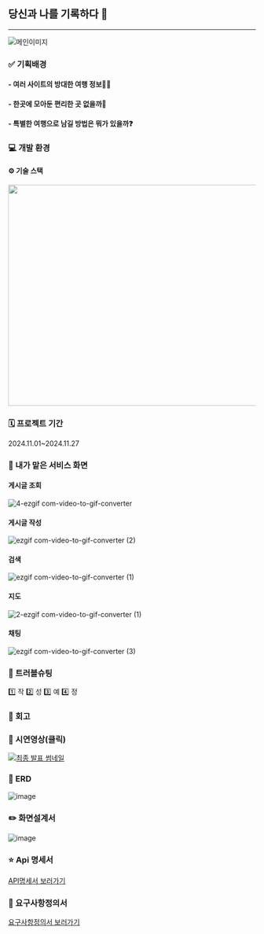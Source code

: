 ## 당신과 나를 기록하다 📝
---

<img src="https://github.com/user-attachments/assets/e7696ddc-878e-427f-9319-e7fec2a3a92a" alt="메인이미지" />

### ✅ 기획배경

#### - 여러 사이트의 방대한 여행 정보😵‍💫 
#### - 한곳에 모아둔 편리한 곳 없을까🤔
#### - 특별한 여행으로 남길 방법은 뭐가 있을까❓

### 💻 개발 환경
#### ⚙️ 기술 스택

<img src="https://github.com/user-attachments/assets/8a433626-53cb-4cdc-96aa-419f35ecfd94" width="5000" height="450"/>

### 🗓️ 프로젝트 기간
2024.11.01~2024.11.27

### 🎀 내가 맡은 서비스 화면
#### 게시글 조회
![4-ezgif com-video-to-gif-converter](https://github.com/user-attachments/assets/8f1695e9-4816-4053-b7c0-917e29dba48d)

#### 게시글 작성
![ezgif com-video-to-gif-converter (2)](https://github.com/user-attachments/assets/f14604ec-fe8b-4c4f-aa50-1f1f0d68fe02)

#### 검색
![ezgif com-video-to-gif-converter (1)](https://github.com/user-attachments/assets/4d816ff8-e07b-412c-b528-4933ac051c59)

#### 지도
![2-ezgif com-video-to-gif-converter (1)](https://github.com/user-attachments/assets/a267121f-d73c-4722-8846-0f6e4fd11909)

#### 채팅
![ezgif com-video-to-gif-converter (3)](https://github.com/user-attachments/assets/7fa43b03-462b-4d97-8fbe-f2154716c7df)

### 💊 트러블슈팅
1️⃣ 작
2️⃣ 성
3️⃣ 예
4️⃣ 정

### 🤔 회고 

### 📁 시연영상(클릭)
[![최종 발표 썸네일](https://github.com/user-attachments/assets/f2263d86-8a41-45a4-9d22-69f98736c21c)](https://www.youtube.com/watch?v=3P-wPzojxWc)
### 📝 ERD
![image](https://github.com/user-attachments/assets/a41eacdc-0420-4e80-babd-edbec10b3654)
### ✏️ 화면설계서
![image](https://github.com/user-attachments/assets/8ebbf68e-18f7-447c-888d-f26509172bb0)
### ⭐️ Api 명세서
[API명세서 보러가기](https://low-lunch-8e8.notion.site/API-fe17fe8a672c4a1282f779de8dcdbbf6?pvs=74)
### 📌 요구사항정의서
[요구사항정의서 보러가기](https://low-lunch-8e8.notion.site/ab93b6a38bbf4b13b1809e14d6c031b3?pvs=4)

